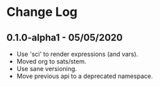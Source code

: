 # Change Log

## 0.1.0-alpha1 - 05/05/2020
* Use 'sci' to render expressions (and vars).
* Moved org to sats/stem.
* Use sane versioning.
* Move previous api to a deprecated namespace.
